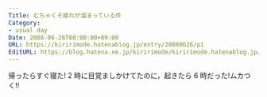 ```yaml
---
Title: むちゃくそ疲れが溜まっている件
Category:
- usual day
Date: 2008-06-26T00:00:00+09:00
URL: https://kiririmode.hatenablog.jp/entry/20080626/p1
EditURL: https://blog.hatena.ne.jp/kiririmode/kiririmode.hatenablog.jp/atom/entry/8454420450078214698
---
```



帰ったらすぐ寝た!
2 時に目覚ましかけてたのに，起きたら 6 時だった!ムカつく!!
